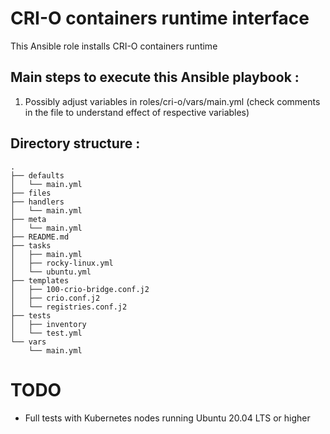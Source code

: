 # CRI-O containers runtime interface 
This Ansible role installs CRI-O containers runtime  

## Main steps to execute this Ansible playbook :
1. Possibly adjust variables in roles/cri-o/vars/main.yml (check comments in the file to understand effect of respective variables)
   
## Directory structure :
```
.
├── defaults
│   └── main.yml
├── files
├── handlers
│   └── main.yml
├── meta
│   └── main.yml
├── README.md
├── tasks
│   ├── main.yml
│   ├── rocky-linux.yml
│   └── ubuntu.yml
├── templates
│   ├── 100-crio-bridge.conf.j2
│   ├── crio.conf.j2
│   └── registries.conf.j2
├── tests
│   ├── inventory
│   └── test.yml
└── vars
    └── main.yml
```
# TODO
* Full tests with Kubernetes nodes running Ubuntu 20.04 LTS or higher

